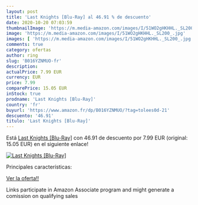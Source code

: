 ```yaml
---
layout: post
title: 'Last Knights [Blu-Ray] al 46.91 % de descuento'
date: 2020-10-20 07:03:59
thumbnailImage: 'https://m.media-amazon.com/images/I/51WO2gHKHHL._SL200_.jpg'
image: 'https://m.media-amazon.com/images/I/51WO2gHKHHL._SL200_.jpg'
images: [ 'https://m.media-amazon.com/images/I/51WO2gHKHHL._SL200_.jpg' ]
comments: true
category: ofertas
author: ring
slug: 'B016YZNMUO-fr'
description:
actualPrice: 7.99 EUR
currency: EUR
price: 7.99
comparePrice: 15.05 EUR
inStock: true
prodname: 'Last Knights [Blu-Ray]'
country: 'fr'
buyurl: 'https://www.amazon.fr/dp/B016YZNMUO/?tag=tolees0d-21'
descuento: '46.91'
titulo: 'Last Knights [Blu-Ray]'
---
```


Está [Last Knights [Blu-Ray]](https://www.amazon.fr/dp/B016YZNMUO/?tag=tolees0d-21) con 46.91 de descuento por 7.99 EUR (original: 15.05 EUR) en el siguiente enlace!

[![Last Knights [Blu-Ray]](https://m.media-amazon.com/images/I/51WO2gHKHHL._SL200_.jpg)](https://www.amazon.fr/dp/B016YZNMUO/?tag=tolees0d-21)

Principales características:


[Ver la oferta!!](https://www.amazon.fr/dp/B016YZNMUO/?tag=tolees0d-21)

Links participate in Amazon Associate program and might generate a comission on qualifying sales


